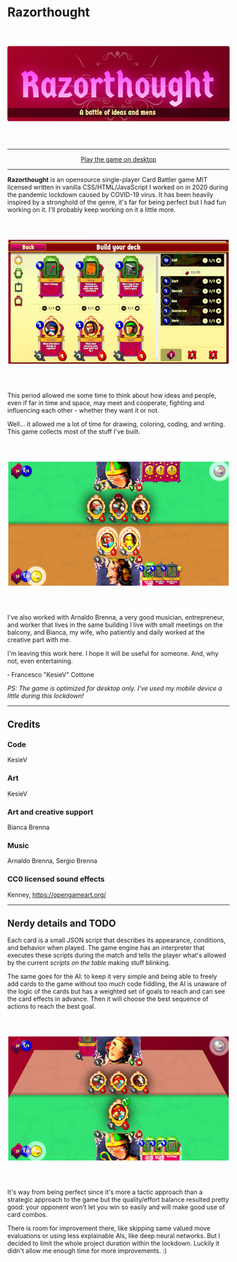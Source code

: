 # Razorthought

<div align="center" style="margin:60px 0">
    <p><img src="markdown/logo.png"></p>
</div>

---

<div align="center">
    <a href="https://www.kesiev.com/razorthought/">Play the game on desktop</a>
</div>

---

**Razorthought** is an opensource single-player Card Battler game MIT licensed written in vanilla CSS/HTML/JavaScript I worked on in 2020 during the pandemic lockdown caused by COVID-19 virus. It has been heavily inspired by a stronghold of the genre, it's far for being perfect but I had fun working on it. I'll probably keep working on it a little more.

<div align="center" style="margin:60px 0">
    <p><img src="markdown/deckbuilder.png"></p>
</div>

This period allowed me some time to think about how ideas and people, even if far in time and space, may meet and cooperate, fighting and influencing each other - whether they want it or not.

Well... it allowed me a lot of time for drawing, coloring, coding, and writing. This game collects most of the stuff I've built.

<div align="center" style="margin:60px 0">
    <p><img src="markdown/battle2.png"></p>
</div>

I've also worked with Arnaldo Brenna, a very good musician, entrepreneur, and worker that lives in the same building I live with small meetings on the balcony, and Bianca, my wife, who patiently and daily worked at the creative part with me.

I'm leaving this work here. I hope it will be useful for someone. And, why not, even entertaining.

‐ Francesco "KesieV" Cottone

_PS: The game is optimized for desktop only. I've used my mobile device a little during this lockdown!_

---

## Credits

### Code
KesieV

### Art
KesieV

### Art and creative support
Bianca Brenna

### Music
Arnaldo Brenna, Sergio Brenna

### CC0 licensed sound effects
Kenney, https://opengameart.org/

---

## Nerdy details and TODO

Each card is a small JSON script that describes its appearance, conditions, and behavior when played. The game engine has an interpreter that executes these scripts during the match and tells the player what's allowed by the current _scripts on the table_ making stuff blinking.

The same goes for the AI: to keep it very simple and being able to freely add cards to the game without too much code fiddling, the AI is unaware of the logic of the cards but has a weighted set of goals to reach and can see the card effects in advance. Then it will choose the best sequence of actions to reach the best goal.

<div align="center" style="margin:60px 0">
    <p><img src="markdown/battle.png"></p>
</div>

It's way from being perfect since it's more a tactic approach than a strategic approach to the game but the quality/effort balance resulted pretty good: your opponent won't let you win so easily and will make good use of card combos.

There is room for improvement there, like skipping same valued move evaluations or using less explainable AIs, like deep neural networks. But I decided to limit the whole project duration within the lockdown. Luckily it didn't allow me enough time for more improvements. :)